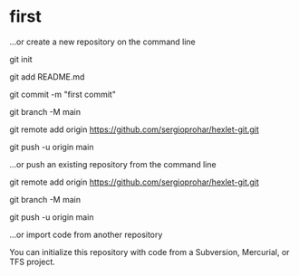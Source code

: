 # first

…or create a new repository on the command line

git init

git add README.md

git commit -m "first commit"

git branch -M main

git remote add origin https://github.com/sergioprohar/hexlet-git.git

git push -u origin main


…or push an existing repository from the command line

git remote add origin https://github.com/sergioprohar/hexlet-git.git

git branch -M main

git push -u origin main


…or import code from another repository

You can initialize this repository with code from a Subversion, Mercurial, or TFS project.
